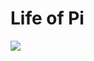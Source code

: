 # Life of Pi

![](https://external-content.duckduckgo.com/iu/?u=https%3A%2F%2Ftse3.mm.bing.net%2Fth%3Fid%3DOIP.ZVkj3PzDPLpQLmPuaRciMgHaKj%26pid%3DApi&f=1)

